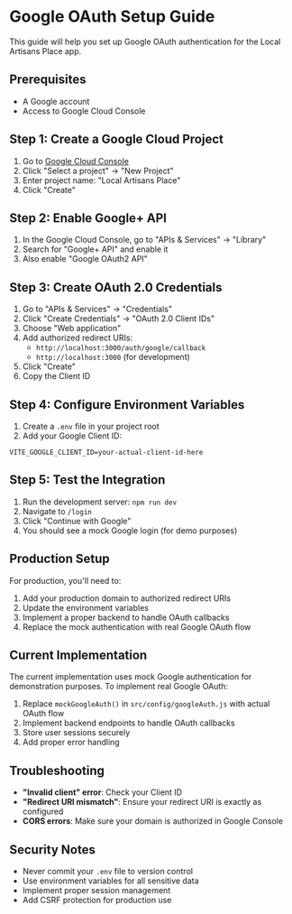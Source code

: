# Google OAuth Setup Guide

This guide will help you set up Google OAuth authentication for the Local Artisans Place app.

## Prerequisites

- A Google account
- Access to Google Cloud Console

## Step 1: Create a Google Cloud Project

1. Go to [Google Cloud Console](https://console.cloud.google.com/)
2. Click "Select a project" → "New Project"
3. Enter project name: "Local Artisans Place"
4. Click "Create"

## Step 2: Enable Google+ API

1. In the Google Cloud Console, go to "APIs & Services" → "Library"
2. Search for "Google+ API" and enable it
3. Also enable "Google OAuth2 API"

## Step 3: Create OAuth 2.0 Credentials

1. Go to "APIs & Services" → "Credentials"
2. Click "Create Credentials" → "OAuth 2.0 Client IDs"
3. Choose "Web application"
4. Add authorized redirect URIs:
   - `http://localhost:3000/auth/google/callback`
   - `http://localhost:3000` (for development)
5. Click "Create"
6. Copy the Client ID

## Step 4: Configure Environment Variables

1. Create a `.env` file in your project root
2. Add your Google Client ID:

```env
VITE_GOOGLE_CLIENT_ID=your-actual-client-id-here
```

## Step 5: Test the Integration

1. Run the development server: `npm run dev`
2. Navigate to `/login`
3. Click "Continue with Google"
4. You should see a mock Google login (for demo purposes)

## Production Setup

For production, you'll need to:

1. Add your production domain to authorized redirect URIs
2. Update the environment variables
3. Implement a proper backend to handle OAuth callbacks
4. Replace the mock authentication with real Google OAuth flow

## Current Implementation

The current implementation uses mock Google authentication for demonstration purposes. To implement real Google OAuth:

1. Replace `mockGoogleAuth()` in `src/config/googleAuth.js` with actual OAuth flow
2. Implement backend endpoints to handle OAuth callbacks
3. Store user sessions securely
4. Add proper error handling

## Troubleshooting

- **"Invalid client" error**: Check your Client ID
- **"Redirect URI mismatch"**: Ensure your redirect URI is exactly as configured
- **CORS errors**: Make sure your domain is authorized in Google Console

## Security Notes

- Never commit your `.env` file to version control
- Use environment variables for all sensitive data
- Implement proper session management
- Add CSRF protection for production use
